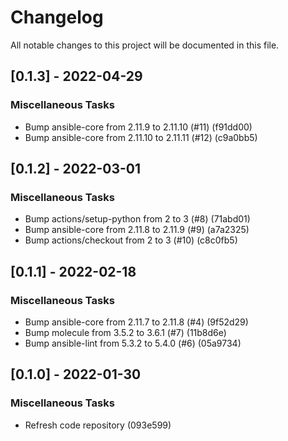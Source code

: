 # Changelog
All notable changes to this project will be documented in this file.

## [0.1.3] - 2022-04-29

### Miscellaneous Tasks

- Bump ansible-core from 2.11.9 to 2.11.10 (#11) (f91dd00)
- Bump ansible-core from 2.11.10 to 2.11.11 (#12) (c9a0bb5)

## [0.1.2] - 2022-03-01

### Miscellaneous Tasks

- Bump actions/setup-python from 2 to 3 (#8) (71abd01)
- Bump ansible-core from 2.11.8 to 2.11.9 (#9) (a7a2325)
- Bump actions/checkout from 2 to 3 (#10) (c8c0fb5)

## [0.1.1] - 2022-02-18

### Miscellaneous Tasks

- Bump ansible-core from 2.11.7 to 2.11.8 (#4) (9f52d29)
- Bump molecule from 3.5.2 to 3.6.1 (#7) (11b8d6e)
- Bump ansible-lint from 5.3.2 to 5.4.0 (#6) (05a9734)

## [0.1.0] - 2022-01-30

### Miscellaneous Tasks

- Refresh code repository (093e599)

<!-- generated by git-cliff -->
